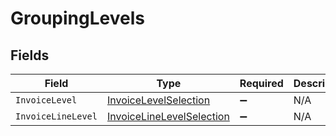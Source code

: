 # GroupingLevels


## Fields

| Field                                                                             | Type                                                                              | Required                                                                          | Description                                                                       |
| --------------------------------------------------------------------------------- | --------------------------------------------------------------------------------- | --------------------------------------------------------------------------------- | --------------------------------------------------------------------------------- |
| `InvoiceLevel`                                                                    | [InvoiceLevelSelection](../../Models/Components/InvoiceLevelSelection.md)         | :heavy_minus_sign:                                                                | N/A                                                                               |
| `InvoiceLineLevel`                                                                | [InvoiceLineLevelSelection](../../Models/Components/InvoiceLineLevelSelection.md) | :heavy_minus_sign:                                                                | N/A                                                                               |